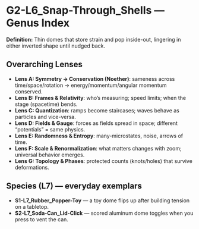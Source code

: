 # G2-L6_Snap-Through_Shells — Genus Index
**Definition:** Thin domes that store strain and pop inside-out, lingering in either inverted shape until nudged back.

## Overarching Lenses

- **Lens A: Symmetry -> Conservation (Noether)**: sameness across time/space/rotation → energy/momentum/angular momentum conserved.
- **Lens B: Frames & Relativity**: who’s measuring; speed limits; when the stage (spacetime) bends.
- **Lens C: Quantization**: ramps become staircases; waves behave as particles and vice-versa.
- **Lens D: Fields & Gauge**: forces as fields spread in space; different “potentials” = same physics.
- **Lens E: Randomness & Entropy**: many-microstates, noise, arrows of time.
- **Lens F: Scale & Renormalization**: what matters changes with zoom; universal behavior emerges.
- **Lens G: Topology & Phases**: protected counts (knots/holes) that survive deformations.

## Species (L7) — everyday exemplars
- **S1-L7_Rubber_Popper-Toy** — a toy dome flips up after building tension on a tabletop.
- **S2-L7_Soda-Can_Lid-Click** — scored aluminum dome toggles when you press to vent the can.
